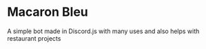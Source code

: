 # Macaron Bleu
 A simple bot made in Discord.js with many uses and also helps with restaurant projects
